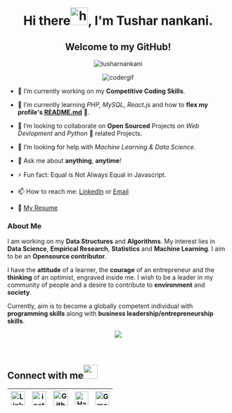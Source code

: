 <h1 align="center">Hi there<img src="https://github.com/tusharnankani/tusharnankani/blob/master/Assets/Hi.gif" alt = "hi" width="40px" height="40px">, I'm Tushar nankani.</h1>
<h2 align="center">Welcome to my GitHub!</h2>

<p align="center"> <img src="https://komarev.com/ghpvc/?username=tusharnankani" alt="tusharnankani"/> </p> 
<p align="center"> <img src="https://github.com/tusharnankani/tusharnankani/blob/master/Assets/coder.gif" alt="codergif" /> </p>

- 🔭 I’m currently working on my **Competitive Coding Skills**.

- 🌱 I’m currently learning *PHP, MySQL, React.js* and how to **flex my profile's [README.md](https://github.com/tusharnankani/tusharnankani/blob/master/README.md)** 💪.

- 👯 I’m looking to collaborate on **Open Sourced** Projects on *Web Devlopment* and *Python* 🐍 related Projects.

- 🤔 I’m looking for help with *Machine Learning & Data Science.*

- 💬 Ask me about **anything**, **anytime**!

- ⚡ Fun fact: Equal is Not Always Equal in Javascript.

- 📫 How to reach me: [LinkedIn](https://www.linkedin.com/in/tusharnankani/) or <a href="mailto:tusharnankani3@gmail.com">Email</a>

- 📝 <a href="https://drive.google.com/file/d/1ELwYBjQMbTxDiZasaF0_O6bjRmloW_xV/view?usp=sharing" target="_blank">My Resume </a>


<!-- - 😄 Pronouns: **Coder**, **Orator** -->


### About Me

I am working on my **Data Structures** and **Algorithms**. My interest lies in **Data Science**, **Empirical Research**, **Statistics** and **Machine Learning**. I aim to be an **Opensource contributor**. 

I have the **attitude** of a learner, the **courage** of an entrepreneur and the **thinking** of an optimist, engraved inside me. I wish to be a leader in my community of people and a desire to contribute to **environment** and **society**.

Currently, aim is to become a globally competent individual with **programming skills** along with **business leadership/entrepreneurship skills**.


<!-- ![Tushar's github stats](https://github-readme-stats.vercel.app/api?username=tusharnankani&show_icons=true&line_height=30) -->

<p align="center"><img src="https://github-readme-stats.vercel.app/api?username=tusharnankani&show_icons=true&title_color=fff&icon_color=79ff97&text_color=9f9f9f&bg_color=151515"> </p>
<!--<p align="center"> <img src="https://github-readme-stats.vercel.app/api?username=tusharnankani&show_icons=true" alt="tusharnankani" />-->

<!--[![Top Langs](https://github-readme-stats.vercel.app/api/top-langs/?username=tusharnankani&show_icons=true&title_color=fff&icon_color=79ff97&text_color=9f9f9f&bg_color=151515)](https://github.com/kushal98?tab=repositories)-->

<!--
## Some Of My Projects
<p align="center">
<a href="https://github.com/tusharnankani/TSECHackathon">
  <img align="left" src="https://github-readme-stats.vercel.app/api/pin/?username=tusharnankani&repo=TSECHackathon" />
</a>
<a href="https://github.com/tusharnankani/AnalogClock">
  <img align="left" src="https://github-readme-stats.vercel.app/api/pin/?username=tusharnankani&repo=AnalogClock"/>
</a>
<a href="https://github.com/tusharnankani/ToDoList">
  <img align="left" src="https://github-readme-stats.vercel.app/api/pin/?username=tusharnankani&repo=ToDoList"/>
</a>
<a href="https://github.com/tusharnankani/GamesBuiltUsingPython">
  <img align="left" src="https://github-readme-stats.vercel.app/api/pin/?username=tusharnankani&repo=GamesBuiltUsingPython"/>
</a>
</p>
-->

<!--
<a href="https://in.linkedin.com/in/tusharnakani" target="blank">
  <img align="left" alt="Tushar Nankani | Linkedin" width="24px" src="https://github.com/TheDudeThatCode/TheDudeThatCode/blob/master/Assets/Linkedin.svg" />
</a>
<a href="https://www.instagram.com/tusharnakanii/" target="blank">
  <img align="left" alt="Tushar Nankani | Instagram" width="24px" src="https://github.com/TheDudeThatCode/TheDudeThatCode/blob/master/Assets/Instagram.svg" />
</a> 
<a href="mailto:tusharnankani@gmail.com" target="blank">
  <img align="left" alt="Tushar Nankani | Gmail" width="26px" src="https://github.com/TheDudeThatCode/TheDudeThatCode/blob/master/Assets/Gmail.svg" />
</a>
-->

<br>
<h2>
Connect with me<img src="https://github.com/tusharnankani/tusharnankani/blob/master/Assets/Handshake.gif" height="32px">
</h1>

| [<img src="https://github.com/TheDudeThatCode/TheDudeThatCode/blob/master/Assets/Linkedin.svg" alt="Linkedin Logo" width="32">](https://in.linkedin.com/in/tusharnankani) |  [<img src="https://github.com/TheDudeThatCode/TheDudeThatCode/blob/master/Assets/Instagram.svg" alt="instagram logo" width="32">](https://www.instagram.com/tusharnankanii/)| [<img src="https://cdn.svgporn.com/logos/github-icon.svg" alt="Github logo" width="34">](https://github.com/tusharnankani) | [<img src="https://github.com/TheDudeThatCode/TheDudeThatCode/blob/master/Assets/HackerRank.svg" alt="HackerRank Logo" width="30">](https://www.hackerrank.com/tusharnankani3) | [<img src="https://github.com/TheDudeThatCode/TheDudeThatCode/blob/master/Assets/Gmail.svg" alt="Gmail logo" height="32">](mailto:thedudethatcode@gmail.com)
|:---:|:---:|:---:|:---:|:---:|




<br>
<br>

